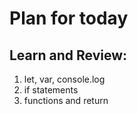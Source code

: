 # Plan for today
## Learn and Review:
1. let, var, console.log
2. if statements
3. functions and return